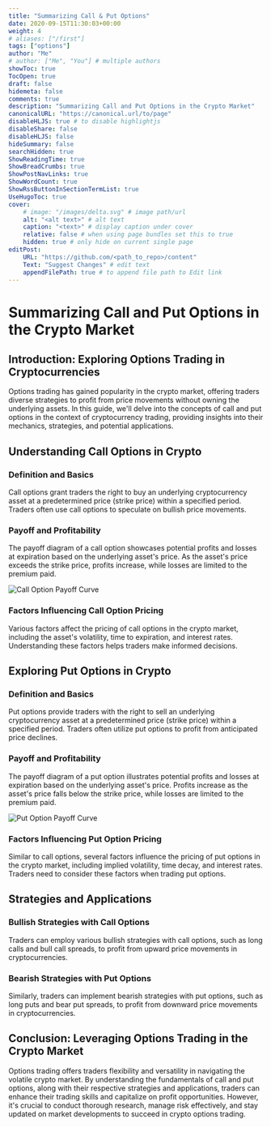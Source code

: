 ```yaml
---
title: "Summarizing Call & Put Options"
date: 2020-09-15T11:30:03+00:00
weight: 4
# aliases: ["/first"]
tags: ["options"]
author: "Me"
# author: ["Me", "You"] # multiple authors
showToc: true
TocOpen: true
draft: false
hidemeta: false
comments: true
description: "Summarizing Call and Put Options in the Crypto Market"
canonicalURL: "https://canonical.url/to/page"
disableHLJS: true # to disable highlightjs
disableShare: false
disableHLJS: false
hideSummary: false
searchHidden: true
ShowReadingTime: true
ShowBreadCrumbs: true
ShowPostNavLinks: true
ShowWordCount: true
ShowRssButtonInSectionTermList: true
UseHugoToc: true
cover:
    # image: "/images/delta.svg" # image path/url
    alt: "<alt text>" # alt text
    caption: "<text>" # display caption under cover
    relative: false # when using page bundles set this to true
    hidden: true # only hide on current single page
editPost:
    URL: "https://github.com/<path_to_repo>/content"
    Text: "Suggest Changes" # edit text
    appendFilePath: true # to append file path to Edit link
---
```


# Summarizing Call and Put Options in the Crypto Market

## Introduction: Exploring Options Trading in Cryptocurrencies

Options trading has gained popularity in the crypto market, offering traders diverse strategies to profit from price movements without owning the underlying assets. In this guide, we'll delve into the concepts of call and put options in the context of cryptocurrency trading, providing insights into their mechanics, strategies, and potential applications.

## Understanding Call Options in Crypto

### Definition and Basics

Call options grant traders the right to buy an underlying cryptocurrency asset at a predetermined price (strike price) within a specified period. Traders often use call options to speculate on bullish price movements.

### Payoff and Profitability

The payoff diagram of a call option showcases potential profits and losses at expiration based on the underlying asset's price. As the asset's price exceeds the strike price, profits increase, while losses are limited to the premium paid.

![Call Option Payoff Curve](https://www.example.com/call_option_payoff_curve.png)

### Factors Influencing Call Option Pricing

Various factors affect the pricing of call options in the crypto market, including the asset's volatility, time to expiration, and interest rates. Understanding these factors helps traders make informed decisions.

## Exploring Put Options in Crypto

### Definition and Basics

Put options provide traders with the right to sell an underlying cryptocurrency asset at a predetermined price (strike price) within a specified period. Traders often utilize put options to profit from anticipated price declines.

### Payoff and Profitability

The payoff diagram of a put option illustrates potential profits and losses at expiration based on the underlying asset's price. Profits increase as the asset's price falls below the strike price, while losses are limited to the premium paid.

![Put Option Payoff Curve](https://www.example.com/put_option_payoff_curve.png)

### Factors Influencing Put Option Pricing

Similar to call options, several factors influence the pricing of put options in the crypto market, including implied volatility, time decay, and interest rates. Traders need to consider these factors when trading put options.

## Strategies and Applications

### Bullish Strategies with Call Options

Traders can employ various bullish strategies with call options, such as long calls and bull call spreads, to profit from upward price movements in cryptocurrencies.

### Bearish Strategies with Put Options

Similarly, traders can implement bearish strategies with put options, such as long puts and bear put spreads, to profit from downward price movements in cryptocurrencies.

## Conclusion: Leveraging Options Trading in the Crypto Market

Options trading offers traders flexibility and versatility in navigating the volatile crypto market. By understanding the fundamentals of call and put options, along with their respective strategies and applications, traders can enhance their trading skills and capitalize on profit opportunities. However, it's crucial to conduct thorough research, manage risk effectively, and stay updated on market developments to succeed in crypto options trading.

